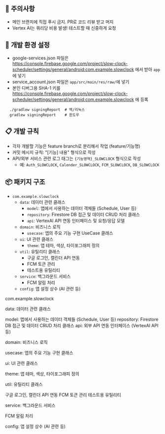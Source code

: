 ## 💩 주의사항

- 메인 브랜치에 직접 푸시 금지. PR로 코드 리뷰 받고 머지
- Vertex AI는 쿼리당 비용 발생! 테스트할 때 신중하게 요청

## 🚨 개발 환경 설정

- google-services.json
  파일은 https://console.firebase.google.com/project/slow-clock-scheduler/settings/general/android:com.example.slowclock
  에서 받아 `app`에 넣기
- service_account.json 파일은 `app/src/main/res/raw/`에 넣기
- 본인 디버그용 SHA-1
  키를 https://console.firebase.google.com/project/slow-clock-scheduler/settings/general/android:com.example.slowclock
  에 등록

```
  ./gradlew signingReport  # 맥/리눅스
  gradlew signingReport    # 윈도우
```

## 📋 개발 규칙

- 각자 개발할 기능은 feature branch로 분리해서 작업 (feature/기능명)
- 커밋 메시지 규칙: "[기능] 내용" 형식으로 작성
- API/외부 서비스 관련 로그 태그는 `{기능영역}_SLOWCLOCK` 형식으로 작성
    - 예: `Auth_SLOWCLOCK`, `Calender_SLOWCLOCK`, `FCM_SLOWCLOCK`, `DB_SLOWCLOCK`

## 📦 패키지 구조

* `com.example.slowclock`
    * `data`: 데이터 관련 클래스
        * `model`: 앱에서 사용하는 데이터 객체들 (Schedule, User 등)
        * `repository`: Firestore DB 접근 및 데이터 CRUD 처리 클래스
        * `api`: VertexAI API 연동 인터페이스 및 요청/응답 모델
    * `domain`: 비즈니스 로직
        * `usecase`: 앱의 주요 기능 구현 UseCase 클래스
    * `ui`: UI 관련 클래스
        * `theme`: 앱 테마, 색상, 타이포그래피 정의
    * `util`: 유틸리티 클래스
        * 구글 로그인, 캘린더 API 연동
        * FCM 토큰 관리
        * 테스트용 유틸리티
    * `service`: 백그라운드 서비스
        * FCM 알림 처리
    * `config`: 앱 설정 상수 (AI 관련 등)

com.example.slowclock

data: 데이터 관련 클래스

model: 앱에서 사용하는 데이터 객체들 (Schedule, User 등)
repository: Firestore DB 접근 및 데이터 CRUD 처리 클래스
api: 외부 API 연동 인터페이스 (VertexAI API 등)

domain: 비즈니스 로직

usecase: 앱의 주요 기능 구현 클래스

ui: UI 관련 클래스

theme: 앱 테마, 색상, 타이포그래피 정의

util: 유틸리티 클래스

구글 로그인, 캘린더 API 연동
FCM 토큰 관리
테스트용 유틸리티

service: 백그라운드 서비스

FCM 알림 처리

config: 앱 설정 상수 (AI 관련 등)